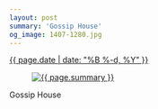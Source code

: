 ```yaml
---
layout: post
summary: 'Gossip House'
og_image: 1407-1280.jpg
---
```


<p>
 <time>
  <a href="/1407">
   {{ page.date | date: "%B %-d, %Y" }}
  </a>
 </time>
 <a href="/1407">
  <figure data-taken="7/1/2021">
   <img alt="{{ page.summary }}" sizes="(min-width: 700px) 50vw, calc(100vw - 2rem)" src="{{ site.assets_url }}/1407-640.jpg" srcset="{{ site.assets_url }}/1407-320.jpg 320w, {{ site.assets_url }}/1407-640.jpg 640w, {{ site.assets_url }}/1407-960.jpg 960w, {{ site.assets_url }}/1407-1280.jpg 1280w"/>
  </figure>
 </a>
 <span>
  Gossip House
 </span>
</p>
